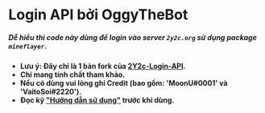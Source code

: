 # Login API bởi OggyTheBot
##### Dễ hiểu thì code này dùng để login vào server `2y2c.org` sử dụng package `mineflayer`.

* **Lưu ý: Đây chỉ là 1 bản fork của  [2Y2c-Login-API](https://github.com/MoonVN571/2Y2C-Login-API).**
* **Chỉ mang tính chất tham khảo.**
* **Nếu có dùng vui lòng ghi Credit (bao gồm: 'MoonU#0001' và 'VaitoSoi#2220').**
* **Đọc kỹ ["Hướng dẫn sử dụng"](https://github.com/VaitoSoi/Login-2y2c-Example/blob/main/C%C3%A1ch%20d%C3%B9ng.md) trước khi dùng.**
